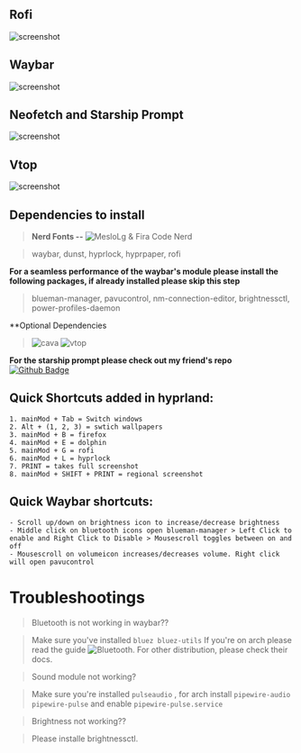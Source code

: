 ## Rofi

![screenshot](https://github.com/paranoidbarbie/hyprland-catppuccin-latte/blob/main/assets/rofi.png)
## Waybar

![screenshot](https://github.com/paranoidbarbie/hyprland-catppuccin-latte/blob/main/assets/waybar.png)
## Neofetch and Starship Prompt

![screenshot](https://github.com/paranoidbarbie/hyprland-catppuccin-latte/blob/main/assets/neofetch.png)
## Vtop

![screenshot](https://github.com/paranoidbarbie/hyprland-catppuccin-latte/blob/main/assets/vtop.png)


## Dependencies to install

> **Nerd Fonts --** ![MesloLg & Fira Code Nerd](https://www.nerdfonts.com/font-downloads)

> waybar, dunst, hyprlock, hyprpaper, rofi

**For a seamless performance of the waybar's module please install the following packages, if already installed please skip this step**
> blueman-manager, pavucontrol, nm-connection-editor, brightnessctl, power-profiles-daemon

**Optional Dependencies
> ![cava](https://github.com/karlstav/cava)
> ![vtop](https://github.com/MrRio/vtop)

**For the starship prompt please check out my friend's repo** [![Github Badge](http://img.shields.io/badge/-Github-black?style=flat-square&logo=github&link=https://github.com/jemhv/)](https://github.com/jemhv/Cherry-Blossom/)
## Quick Shortcuts added in hyprland:
```
1. mainMod + Tab = Switch windows
2. Alt + (1, 2, 3) = swtich wallpapers
3. mainMod + B = firefox
4. mainMod + E = dolphin
5. mainMod + G = rofi
6. mainMod + L = hyprlock
7. PRINT = takes full screenshot
8. mainMod + SHIFT + PRINT = regional screenshot
```
## Quick Waybar shortcuts:
```
- Scroll up/down on brightness icon to increase/decrease brightness
- Middle click on bluetooth icons open blueman-manager > Left Click to enable and Right Click to Disable > Mousescroll toggles between on and off
- Mousescroll on volumeicon increases/decreases volume. Right click will open pavucontrol
```

# Troubleshootings

> Bluetooth is not working in waybar??

> Make sure you've installed ```bluez bluez-utils``` If you're on arch please read the guide ![Bluetooth](https://wiki.archlinux.org/title/Bluetooth). For other distribution, please check their docs.

> Sound module not working?

> Make sure you're installed ```pulseaudio``` , for arch install ``` pipewire-audio pipewire-pulse ``` and enable ```pipewire-pulse.service```

> Brightness not working??

> Please installe brightnessctl.

